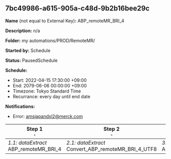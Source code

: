 ## 7bc49986-a615-905a-c48d-9b2b16bee29c

**Name** (not equal to External Key)**:** ABP_remoteMR_BRI_4

**Description:** n/a

**Folder:** my automations/PROD/RemoteMR/

**Started by:** Schedule

**Status:** PausedSchedule

**Schedule:**

* Start: 2022-04-15 17:30:00 +09:00
* End: 2079-06-06 00:00:00 +09:00
* Timezone: Tokyo Standard Time
* Recurrance: every day until end date

**Notifications:**

* Error: amsjapandxl2@merck.com

| Step 1<br>_<small>-</small>_ | Step 2<br>_<small>-</small>_ | Step 3<br>_<small>-</small>_ |
| --- | --- | --- |
| _1.1: dataExtract_<br>ABP_remoteMR_BRI_4 | _2.1: dataExtract_<br>Convert_ABP_remoteMR_BRI_4_UTF8 | _3.1: fileTransfer_<br>ABP_remoteMR_BRI_4 |
